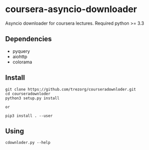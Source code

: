 coursera-asyncio-downloader
====================================

Asyncio downloader for coursera lectures.
Required python >= 3.3


Dependencies
------------------------------------

* pyquery
* aiohttp
* colorama


Install
------------------------------------

    git clone https://github.com/trezorg/courseradownloder.git
    cd courseradownloder
    python3 setup.py install

    or

    pip3 install . --user


Using
------------------------------------

    cdownloder.py --help
